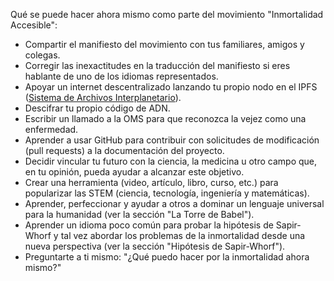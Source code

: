 Qué se puede hacer ahora mismo como parte del movimiento "Inmortalidad Accesible":

- Compartir el manifiesto del movimiento con tus familiares, amigos y colegas.  
- Corregir las inexactitudes en la traducción del manifiesto si eres hablante de uno de los idiomas representados.  
- Apoyar un internet descentralizado lanzando tu propio nodo en el IPFS ([Sistema de Archivos Interplanetario](https://es.wikipedia.org/wiki/Sistema_de_archivos_interplanetario)).  
- Descifrar tu propio código de ADN.  
- Escribir un llamado a la OMS para que reconozca la vejez como una enfermedad.  
- Aprender a usar GitHub para contribuir con solicitudes de modificación (pull requests) a la documentación del proyecto.  
- Decidir vincular tu futuro con la ciencia, la medicina u otro campo que, en tu opinión, pueda ayudar a alcanzar este objetivo.  
- Crear una herramienta (video, artículo, libro, curso, etc.) para popularizar las STEM (ciencia, tecnología, ingeniería y matemáticas).  
- Aprender, perfeccionar y ayudar a otros a dominar un lenguaje universal para la humanidad (ver la sección "La Torre de Babel").  
- Aprender un idioma poco común para probar la hipótesis de Sapir-Whorf y tal vez abordar los problemas de la inmortalidad desde una nueva perspectiva (ver la sección "Hipótesis de Sapir-Whorf").  
- Preguntarte a ti mismo: "¿Qué puedo hacer por la inmortalidad ahora mismo?"  
